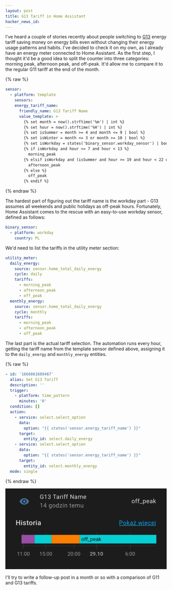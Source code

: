 ```yaml
---
layout: post
title: G13 Tariff in Home Assistant
hacker_news_id:
---
```


I've heard a couple of stories recently about people switching to
[G13](https://www.tauron.pl/-/media/offer-documents/produkty/prad-z-serwisantem-dokumenty/ts/wyciag-typu-g-z-taryfy-td-sa-na-rok-2021.ashx)
energy tariff saving money on energy bills even without changing their
energy usage patterns and habits. I've decided to check it on my own,
as I already have an energy meter connected to Home Assistant. As the
first step, I thought it'd be a good idea to split the counter into
three categories: morning peak, afternoon peak, and off-peak. It'd
allow me to compare it to the regular G11 tariff at the end of the
month.

{% raw %}
~~~ yaml
sensor:
  - platform: template
    sensors:
    energy_tariff_name:
      friendly_name: G13 Tariff Name
      value_template: >
        {% set month = now().strftime('%m') | int %}
        {% set hour = now().strftime('%H') | int %}
        {% set isSummer = month >= 4 and month <= 9 | bool %}
        {% set isWinter = month <= 3 or month >= 10 | bool %}
        {% set isWorkday = states('binary_sensor.workday_sensor') | bool %}
        {% if isWorkday and hour >= 7 and hour < 13 %}
          morning_peak
        {% elsif isWorkday and (isSummer and hour >= 19 and hour < 22 or isWinter and hour >= 16 and hour < 21) %}
          afternoon_peak
        {% else %}
          off_peak
        {% endif %}
~~~
{% endraw %}

The hardest part of figuring out the tariff name is the workday
part - G13 assumes all weekends and public holidays as off-peak
hours. Fortunately, Home Assistant comes to the rescue with an
easy-to-use workday sensor, defined as follows:

~~~ yaml
binary_sensor:
  - platform: workday
    country: PL
~~~

We'd need to list the tariffs in the utility meter section:

~~~ yaml
utility_meter:
  daily_energy:
    source: sensor.home_total_daily_energy
    cycle: daily
    tariffs:
      - morning_peak
      - afternoon_peak
      - off_peak
  monthly_energy:
    source: sensor.home_total_daily_energy
    cycle: monthly
    tariffs:
      - morning_peak
      - afternoon_peak
      - off_peak
~~~

The last part is the actual tariff selection. The automation runs
every hour, getting the tariff name from the template sensor defined
above, assigning it to the `daily_energy` and `monthly_energy`
entities.

{% raw %}
~~~ yaml
- id: '1666861689467'
  alias: Set G13 Tariff
  description: ''
  trigger:
    - platform: time_pattern
      minutes: '0'
  condition: []
  action:
    - service: select.select_option
      data:
        option: "{{ states('sensor.energy_tariff_name') }}"
      target:
        entity_id: select.daily_energy
    - service: select.select_option
      data:
        option: "{{ states('sensor.energy_tariff_name') }}"
      target:
        entity_id: select.monthly_energy
  mode: single
~~~
{% endraw %}

![G13 Tariff Name in Home Assistant](/i/g13_tariff_name.jpg)

I'll try to write a follow-up post in a month or so with a comparison
of G11 and G13 tariffs.
